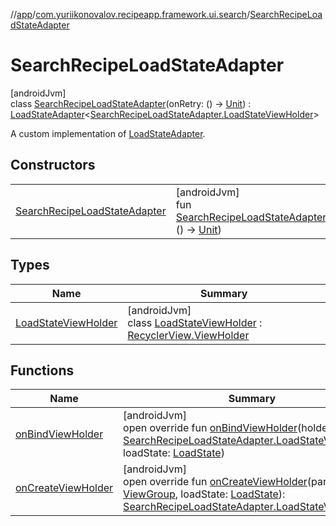 //[app](../../../index.md)/[com.yuriikonovalov.recipeapp.framework.ui.search](../index.md)/[SearchRecipeLoadStateAdapter](index.md)

# SearchRecipeLoadStateAdapter

[androidJvm]\
class [SearchRecipeLoadStateAdapter](index.md)(onRetry: () -&gt; [Unit](https://kotlinlang.org/api/latest/jvm/stdlib/kotlin/-unit/index.html)) : [LoadStateAdapter](https://developer.android.com/reference/kotlin/androidx/paging/LoadStateAdapter.html)&lt;[SearchRecipeLoadStateAdapter.LoadStateViewHolder](-load-state-view-holder/index.md)&gt; 

A custom implementation of [LoadStateAdapter](https://developer.android.com/reference/kotlin/androidx/paging/LoadStateAdapter.html).

## Constructors

| | |
|---|---|
| [SearchRecipeLoadStateAdapter](-search-recipe-load-state-adapter.md) | [androidJvm]<br>fun [SearchRecipeLoadStateAdapter](-search-recipe-load-state-adapter.md)(onRetry: () -&gt; [Unit](https://kotlinlang.org/api/latest/jvm/stdlib/kotlin/-unit/index.html)) |

## Types

| Name | Summary |
|---|---|
| [LoadStateViewHolder](-load-state-view-holder/index.md) | [androidJvm]<br>class [LoadStateViewHolder](-load-state-view-holder/index.md) : [RecyclerView.ViewHolder](https://developer.android.com/reference/kotlin/androidx/recyclerview/widget/RecyclerView.ViewHolder.html) |

## Functions

| Name | Summary |
|---|---|
| [onBindViewHolder](on-bind-view-holder.md) | [androidJvm]<br>open override fun [onBindViewHolder](on-bind-view-holder.md)(holder: [SearchRecipeLoadStateAdapter.LoadStateViewHolder](-load-state-view-holder/index.md), loadState: [LoadState](https://developer.android.com/reference/kotlin/androidx/paging/LoadState.html)) |
| [onCreateViewHolder](on-create-view-holder.md) | [androidJvm]<br>open override fun [onCreateViewHolder](on-create-view-holder.md)(parent: [ViewGroup](https://developer.android.com/reference/kotlin/android/view/ViewGroup.html), loadState: [LoadState](https://developer.android.com/reference/kotlin/androidx/paging/LoadState.html)): [SearchRecipeLoadStateAdapter.LoadStateViewHolder](-load-state-view-holder/index.md) |
